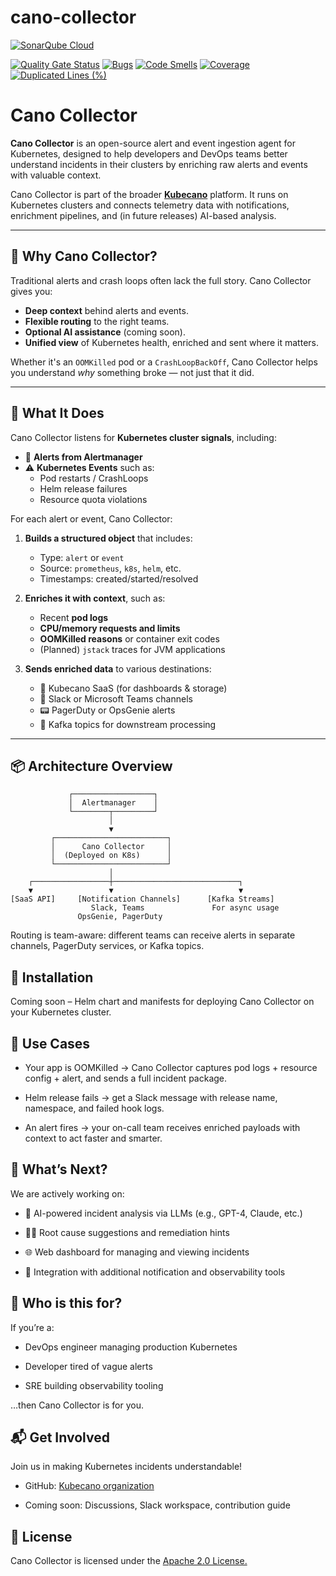 # cano-collector

[![SonarQube Cloud](https://sonarcloud.io/images/project_badges/sonarcloud-highlight.svg)](https://sonarcloud.io/summary/new_code?id=kubecano_cano-collector)

[![Quality Gate Status](https://sonarcloud.io/api/project_badges/measure?project=kubecano_cano-collector&metric=alert_status)](https://sonarcloud.io/summary/new_code?id=kubecano_cano-collector)
[![Bugs](https://sonarcloud.io/api/project_badges/measure?project=kubecano_cano-collector&metric=bugs)](https://sonarcloud.io/summary/new_code?id=kubecano_cano-collector)
[![Code Smells](https://sonarcloud.io/api/project_badges/measure?project=kubecano_cano-collector&metric=code_smells)](https://sonarcloud.io/summary/new_code?id=kubecano_cano-collector)
[![Coverage](https://sonarcloud.io/api/project_badges/measure?project=kubecano_cano-collector&metric=coverage)](https://sonarcloud.io/summary/new_code?id=kubecano_cano-collector)
[![Duplicated Lines (%)](https://sonarcloud.io/api/project_badges/measure?project=kubecano_cano-collector&metric=duplicated_lines_density)](https://sonarcloud.io/summary/new_code?id=kubecano_cano-collector)

# Cano Collector

**Cano Collector** is an open-source alert and event ingestion agent for Kubernetes, designed to help developers and DevOps teams better understand incidents in their clusters by enriching raw alerts and events with valuable context.

Cano Collector is part of the broader **[Kubecano](https://github.com/kubecano)** platform. It runs on Kubernetes clusters and connects telemetry data with notifications, enrichment pipelines, and (in future releases) AI-based analysis.

---

## 🚀 Why Cano Collector?

Traditional alerts and crash loops often lack the full story. Cano Collector gives you:
- **Deep context** behind alerts and events.
- **Flexible routing** to the right teams.
- **Optional AI assistance** (coming soon).
- **Unified view** of Kubernetes health, enriched and sent where it matters.

Whether it's an `OOMKilled` pod or a `CrashLoopBackOff`, Cano Collector helps you understand *why* something broke — not just that it did.

---

## 🧩 What It Does

Cano Collector listens for **Kubernetes cluster signals**, including:

- 📣 **Alerts from Alertmanager**
- ⚠️ **Kubernetes Events** such as:
  - Pod restarts / CrashLoops
  - Helm release failures
  - Resource quota violations

For each alert or event, Cano Collector:

1. **Builds a structured object** that includes:
   - Type: `alert` or `event`
   - Source: `prometheus`, `k8s`, `helm`, etc.
   - Timestamps: created/started/resolved

2. **Enriches it with context**, such as:
   - Recent **pod logs**
   - **CPU/memory requests and limits**
   - **OOMKilled reasons** or container exit codes
   - (Planned) `jstack` traces for JVM applications

3. **Sends enriched data** to various destinations:
   - 🧭 Kubecano SaaS (for dashboards & storage)
   - 💬 Slack or Microsoft Teams channels
   - 📟 PagerDuty or OpsGenie alerts
   - 🔀 Kafka topics for downstream processing

---

## 📦 Architecture Overview

```text
             ┌──────────────────┐
             │  Alertmanager    │
             └────────┬─────────┘
                      │
                      ▼
         ┌─────────────────────────┐
         │      Cano Collector     │
         │  (Deployed on K8s)      │
         └─────────────────────────┘
                      │
    ┌─────────────────┼────────────────────────────┐
    ▼                 ▼                            ▼
[SaaS API]     [Notification Channels]      [Kafka Streams]
                  Slack, Teams               For async usage
               OpsGenie, PagerDuty
```

Routing is team-aware: different teams can receive alerts in separate channels, PagerDuty services, or Kafka topics.

## 🔧 Installation
Coming soon – Helm chart and manifests for deploying Cano Collector on your Kubernetes cluster.

## 📌 Use Cases
* Your app is OOMKilled → Cano Collector captures pod logs + resource config + alert, and sends a full incident package.

* Helm release fails → get a Slack message with release name, namespace, and failed hook logs.

* An alert fires → your on-call team receives enriched payloads with context to act faster and smarter.

## 🔮 What’s Next?
We are actively working on:

* 🧠 AI-powered incident analysis via LLMs (e.g., GPT-4, Claude, etc.)

* 🕵️‍♀️ Root cause suggestions and remediation hints

* 🌐 Web dashboard for managing and viewing incidents

* 🧩 Integration with additional notification and observability tools

## 👥 Who is this for?
If you’re a:

* DevOps engineer managing production Kubernetes

* Developer tired of vague alerts

* SRE building observability tooling

…then Cano Collector is for you.

## 📬 Get Involved
Join us in making Kubernetes incidents understandable!

* GitHub: [Kubecano organization](https://github.com/kubecano)

*  Coming soon: Discussions, Slack workspace, contribution guide

## 📝 License
Cano Collector is licensed under the [Apache 2.0 License.](./LICENSE)
